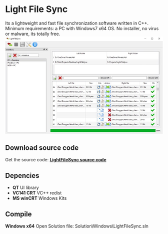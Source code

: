 Light File Sync
===============
Its a lightweight and fast file synchronization software written in C++. Minimum requirements: a PC with Windows7 x64 OS. No installer, no virus or malware, its totally free.
![alt tag](Doc/Doxygen/Res/LFSSync.jpg)

Download source code
--------------------
Get the source code: <a target="_blank" href="https://github.com/4dillusions/LightFileSync/archive/master.zip"><b>LightFileSync source code</b></a>

Depencies
---------
<ul>
<li><b>QT</b> UI library</li>
<li><b>VC141 CRT</b> VC++ redist</li>
<li><b>MS winCRT</b> Windows Kits</li>
</ul>

Compile
-------
<b>Windows x64</b> Open Solution file: Solution\Windows\LightFileSync.sln
